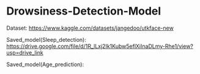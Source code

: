 # Drowsiness-Detection-Model
Dataset: https://www.kaggle.com/datasets/jangedoo/utkface-new

Saved_model(Sleep_detection): https://drive.google.com/file/d/1R_lLxj2Ik1Kubw5eflXiInaDLmy-Rhe1/view?usp=drive_link

Saved_model(Age_prediction): 
